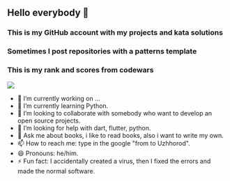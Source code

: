 ## Hello everybody 👋
### This is my GitHub account with my projects and kata solutions
### Sometimes I post repositories with a patterns template
### This is my rank and scores from codewars
<img src="https://www.codewars.com/users/Thomas-UA/badges/large">

- 🔭 I’m currently working on ...
- 🌱 I’m currently learning Python.
- 👯 I’m looking to collaborate with somebody who want to develop an open source projects.
- 🤔 I’m looking for help with dart, flutter, python.
- 💬 Ask me about books, i like to read books, also i want to write my own.
- 📫 How to reach me: type in the google "from <your city> to Uzhhorod".
- 😄 Pronouns: he/him.
- ⚡ Fun fact: I accidentally created a virus, then I fixed the errors and made the normal software.
